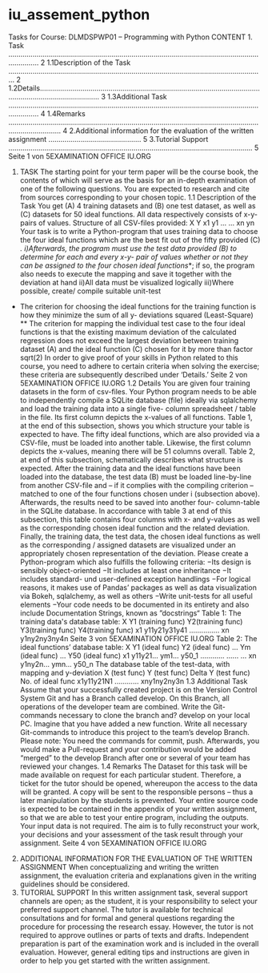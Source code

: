 # iu_assement_python
Tasks for Course: DLMDSPWP01 – Programming with Python
CONTENT
1.
Task ........................................................................................................................................... 2
1.1Description of the Task ............................................................................................................................... 2
1.2Details.......................................................................................................................................................... 3
1.3Additional Task ........................................................................................................................................... 4
1.4Remarks ...................................................................................................................................................... 4
2.Additional information for the evaluation of the written assignment .............................................. 5
3.Tutorial Support ......................................................................................................................... 5
Seite 1 von 5EXAMINATION OFFICE
IU.ORG
1. TASK
The starting point for your term paper will be the course book, the contents of which will serve as the basis for an
in-depth examination of one of the following questions. You are expected to research and cite from sources
corresponding to your chosen topic.
1.1 Description of the Task
You get (A) 4 training datasets and (B) one test dataset, as well as (C) datasets for 50 ideal functions. All data
respectively consists of x-y-pairs of values.
Structure of all CSV-files provided:
X
Y
x1 y1
...
...
xn yn
Your task is to write a Python-program that uses training data to choose the four ideal functions which are the
best fit out of the fifty provided (C) *.
i)Afterwards, the program must use the test data provided (B) to determine for each and every x-y-
pair of values whether or not they can be assigned to the four chosen ideal functions**; if so, the
program also needs to execute the mapping and save it together with the deviation at hand
ii)All data must be visualized logically
iii)Where possible, create/ compile suitable unit-test
* The criterion for choosing the ideal functions for the training function is how they minimize the sum of all y-
deviations squared (Least-Square)
** The criterion for mapping the individual test case to the four ideal functions is that the existing maximum
deviation of the calculated regression does not exceed the largest deviation between training dataset (A) and
the ideal function (C) chosen for it by more than factor sqrt(2)
In order to give proof of your skills in Python related to this course, you need to adhere to certain criteria when
solving the exercise; these criteria are subsequently described under ‘Details.’
Seite 2 von 5EXAMINATION OFFICE
IU.ORG
1.2 Details
You are given four training datasets in the form of csv-files. Your Python program needs to be able to
independently compile a SQLite database (file) ideally via sqlalchemy and load the training data into a single five-
column spreadsheet / table in the file. Its first column depicts the x-values of all functions. Table 1, at the end of
this subsection, shows you which structure your table is expected to have. The fifty ideal functions, which are also
provided via a CSV-file, must be loaded into another table. Likewise, the first column depicts the x-values,
meaning there will be 51 columns overall. Table 2, at end of this subsection, schematically describes what
structure is expected.
After the training data and the ideal functions have been loaded into the database, the test data (B) must be
loaded line-by-line from another CSV-file and – if it complies with the compiling criterion – matched to one of the
four functions chosen under i (subsection above). Afterwards, the results need to be saved into another four-
column-table in the SQLite database. In accordance with table 3 at end of this subsection, this table contains four
columns with x- and y-values as well as the corresponding chosen ideal function and the related deviation.
Finally, the training data, the test data, the chosen ideal functions as well as the corresponding / assigned datasets
are visualized under an appropriately chosen representation of the deviation.
Please create a Python-program which also fulfills the following criteria:
−Its design is sensibly object-oriented
−It includes at least one inheritance
−It includes standard- und user-defined exception handlings
−For logical reasons, it makes use of Pandas’ packages as well as data visualization via Bokeh, sqlalchemy,
as well as others
−Write unit-tests for all useful elements
−Your code needs to be documented in its entirety and also include Documentation Strings, known as
”docstrings“
Table 1: The training data's database table:
X
Y1 (training func) Y2(training func) Y3(training func) Y4(training func)
x1 y11y21y31y41
...............
xn y1ny2ny3ny4n
Seite 3 von 5EXAMINATION OFFICE
IU.ORG
Table 2: The ideal functions’ database table:
X
Y1 (ideal func) Y2 (ideal func) ... Ym (ideal func) ... Y50 (ideal func)
x1 y11y21... ym1... y50_1
............ ...... ...
xn y1ny2n... ymn... y50_n
The database table of the test-data, with mapping and y-deviation
X (test func) Y (test func) Delta Y (test func) No. of ideal func
x1y11y21N1
............
xny1ny2ny3n
1.3 Additional Task
Assume that your successfully created project is on the Version Control System Git and has a Branch called
develop.
On
this
Branch,
all
operations
of
the
developer
team
are
combined.
Write the Git-commands necessary to clone the branch and? develop on your local PC. Imagine that you have
added a new function. Write all necessary Git-commands to introduce this project to the team’s develop Branch.
Please note: You need the commands for commit, push. Afterwards, you would make a Pull-request and your
contribution would be added “merged” to the develop Branch after one or several of your team has reviewed your
changes.
1.4 Remarks
The Dataset for this task will be made available on request for each particular student. Therefore, a ticket for the
tutor should be opened, whereupon the access to the data will be granted. A copy will be sent to the responsible
persons – thus a later manipulation by the students is prevented.
Your entire source code is expected to be contained in the appendix of your written assignment, so that we are
able to test your entire program, including the outputs. Your input data is not required.
The aim is to fully reconstruct your work, your decisions and your assessment of the task result through your
assignment.
Seite 4 von 5EXAMINATION OFFICE
IU.ORG
2. ADDITIONAL INFORMATION FOR THE EVALUATION OF THE WRITTEN
ASSIGNMENT
When conceptualizing and writing the written assignment, the evaluation criteria and explanations given in the
writing guidelines should be considered.
3. TUTORIAL SUPPORT
In this written assignment task, several support channels are open; as the student, it is your responsibility to select
your preferred support channel. The tutor is available for technical consultations and for formal and general
questions regarding the procedure for processing the research essay. However, the tutor is not required to
approve outlines or parts of texts and drafts. Independent preparation is part of the examination work and is
included in the overall evaluation. However, general editing tips and instructions are given in order to help you
get started with the written assignment.
